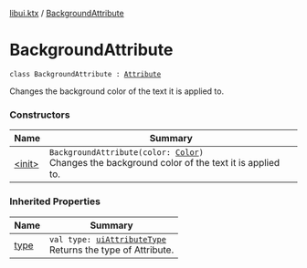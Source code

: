 [libui.ktx](../index.md) / [BackgroundAttribute](./index.md)

# BackgroundAttribute

`class BackgroundAttribute : `[`Attribute`](../-attribute/index.md)

Changes the background color of the text it is applied to.

### Constructors

| Name | Summary |
|---|---|
| [&lt;init&gt;](-init-.md) | `BackgroundAttribute(color: `[`Color`](../-color/index.md)`)`<br>Changes the background color of the text it is applied to. |

### Inherited Properties

| Name | Summary |
|---|---|
| [type](../-attribute/type.md) | `val type: `[`uiAttributeType`](../../libui/ui-attribute-type.md)<br>Returns the type of Attribute. |
